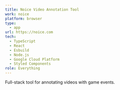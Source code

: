 ```yaml
---
title: Noice Video Annotation Tool
work: noice
platform: browser
type:
  - app
url: https://noice.com
tech:
  - TypeScript
  - React
  - Esbuild
  - Node.js
  - Google Cloud Platform
  - Styled Components
role: Everything
---
```


Full-stack tool for annotating videos with game events.
